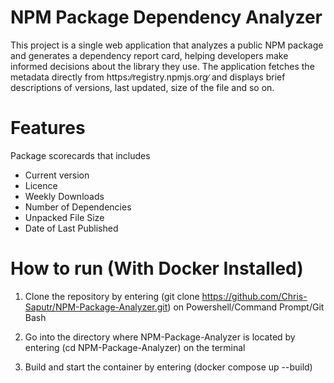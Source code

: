 # NPM Package Dependency Analyzer
This project is a single web application that analyzes a public NPM package and generates a dependency report card, helping developers make informed decisions about the library they use. The application fetches the metadata directly from https:∕∕registry.npmjs.org∕ and displays brief descriptions of versions, last updated, size of the file and so on.

# Features
Package scorecards that includes
- Current version
- Licence
- Weekly Downloads
- Number of Dependencies
- Unpacked File Size
- Date of Last Published

# How to run (With Docker Installed)
1. Clone the repository by entering (git clone https://github.com/Chris-Saputr/NPM-Package-Analyzer.git) on Powershell/Command Prompt/Git Bash

2. Go into the directory where NPM-Package-Analyzer is located by entering (cd NPM-Package-Analyzer) on the terminal

3. Build and start the container by entering (docker compose up --build)

